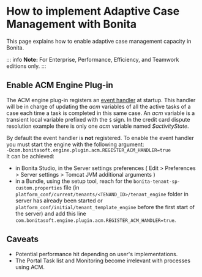 # How to implement Adaptive Case Management with Bonita

This page explains how to enable adaptive case management capacity in Bonita.  

::: info
**Note:** For Enterprise, Performance, Efficiency, and Teamwork editions only.
:::

## Enable ACM Engine Plug-in

The ACM engine plug-in registers an [event handler](event-handlers.md) at startup. This handler will be in charge of updating the _acm_ variables of all the active tasks of a case each time a task is completed in this same case. An _acm_ variable is a transient local variable prefixed with the `$` sign. In the credit card dispute resolution example there is only one _acm_ variable named _$activityState_.

By default the event handler is **not** registered. To enable the event handler you must start the engine with the following argument:  
`-Dcom.bonitasoft.engine.plugin.acm.REGISTER_ACM_HANDLER=true`  
It can be achieved:

- in Bonita Studio, in the Server settings preferences ( Edit > Preferences > Server settings > Tomcat JVM additional arguments )  
- in a Bundle, using the setup tool, reach for the `bonita-tenant-sp-custom.properties` file (in `platform_conf/current/tenants/<TENAND_ID>/tenant_engine` folder in server has already been started or `platform_conf/initial/tenant_template_engine` before the first start of the server) and add this line `com.bonitasoft.engine.plugin.acm.REGISTER_ACM_HANDLER=true`.  

## Caveats

- Potential performance hit depending on user's implementations.
- The Portal Task list and Monitoring become irrelevant with processes using ACM.
